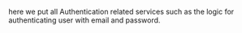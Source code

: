 here we put all Authentication related services such as the logic for authenticating user with email and password.
